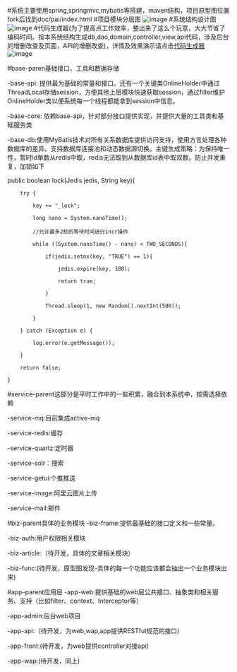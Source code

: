 #系统主要使用spring,springmvc,mybatis等搭建，maven结构，项目原型图位置fork后找到doc/pai/index.html
#项目模块分层图
![image](https://github.com/fuhaojun/pai/blob/master/doc/image/module.png)
#系统结构设计图
![image](https://github.com/fuhaojun/pai/blob/master/doc/image/code.png)
#代码生成器(为了提高点工作效率，整出来了这么个玩意，大大节省了编码时间。按本系统结构生成db,dao,domain,controller,view,api代码，涉及后台的增删改查及页面，API的增删改查)，详情及效果演示请点击[代码生成器](https://github.com/fuhaojun/pai/blob/master/CODEGEN.md)
![image](https://github.com/fuhaojun/pai/blob/master/doc/image/codegen.png)

#base-paren基础接口、工具和数据存储

-base-api:
 提供最为基础的常量和接口。还有一个关键类OnlineHolder中通过ThreadLocal<HttpSession>存储session，方便其他上层模块快速获取session，通过filter维护OnlineHolder类以便系统每一个线程都能拿到session中信息。

-base-core:
 依赖base-api，针对部分接口提供实现，并提供大量的工具类和基础服务类

-base-db:使用MyBatis技术对所有关系数据库提供访问支持，使用方言处理各种数据库的差异。支持数据库连接池和动态数据源切换。主键生成策略：为保持唯一性，暂时id单数从redis中取，redis无法取到从数据库id表中取双数。防止并发重复，加锁如下

public boolean lock(Jedis jedis, String key){

		try {
  
			key += "_lock";
   
			long nano = System.nanoTime();
   
			//允许最多2秒的等待时间进行incr操作
   
			while ((System.nanoTime() - nano) < TWO_SECONDS){
   
				if(jedis.setnx(key, "TRUE") == 1){
    
					jedis.expire(key, 180);
     
					return true;
     
				}
    
				Thread.sleep(1, new Random().nextInt(500));  
    
			}
   
		} catch (Exception e) {
  
			log.error(e.getMessage());
   
		}
  
		return false;
  
	}

#service-parent这部分是平时工作中的一些积累，融合到本系统中，按需选择依赖

-service-mq:目前集成active-mq

-service-redis:缓存

-service-quartz:定时器

-service-solr：搜索

-service-getui:个推推送

-service-image:阿里云图片上传

-service-mail:邮件

#biz-parent具体的业务模块
-biz-frame:提供最基础的接口定义和一些常量。

-biz-auth:用户权限相关模块

-biz-article:（待开发，具体的文章相关模块）

-biz-func:(待开发，原型图发现-具体的每一个功能应该都会抽出一个业务模块出来)

#app-parent应用层
-app-web:提供基础的web层公共接口、抽象类和相关服务、支持（比如filter、context、Interceptor等）

-app-admin:后台web项目

-app-api:（待开发，为web,wap,app提供RESTful规范的接口）

-app-front:(待开发，为web提供controller对接api)

-app-wap:(待开发，同上)
